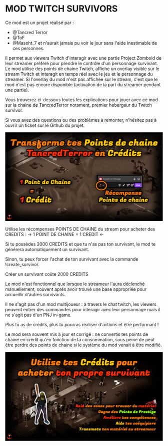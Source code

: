 # MOD TWITCH SURVIVORS

Ce mod est un projet réalisé par :

- @Tancred Terror
- @ToF
- @Masoht_7
  et n'aurait jamais pu voir le jour sans l'aide inestimable de ces personnes.

Il permet aux viewers Twitch d'interagir avec une partie Project Zomboid de leur streamer préféré pour prendre le contrôle d'un personnage survivant.
Le mod utilise des points de chaine Twitch, affiche un overlay visible sur le stream Twitch et interagit en temps réel avec le jeu et le personnage du streamer.
Si l'overlay du mod n'est pas affichée sur le stream, c'est que le mod n'est pas encore disponible (activation de la part du streamer pendant une partie).

Vous trouverez ci-dessous toutes les explications pour jouer avec ce mod sur la chaine de TancredTerror notament, premier hebergeur du Twitch survivor.


Si vous avez des questions ou des problèmes à remonter, n'hésitez pas à ouvrir un ticket sur le Github du projet.

![1682094653904](1.png)


  Utilise les récompenses POINTS DE CHAINE du stream pour acheter des CREDITS :
         -> 1 POINT DE CHAINE = 1 CREDIT <-

  Si tu possèdes 2000 CREDITS et que tu n'as pas ton survivant, le mod te générera automatiquement un survivant.

   Sinon, tu peux forcer l'achat de ton survivant avec la commande !create_survivor.

   Créer un survivant coûte 2000 CREDITS

   Le mod n'est fonctionnel que lorsque le streameur l'aura déclenché manuellement, souvent après avoir trouvé une base appropriée pour accueillir d'autres survivants.

   Il ne s'agit pas d'un mod multijoueur : à travers le chat twitch, les viewers peuvent entrer des commandes pour interagir avec leur personnage mais il ne s'agit pas d'un PNJ in-game.

   Plus tu as de crédits, plus tu pourras réaliser d'actions et être performant !

   Le mod sera souvent mis à jour et corrigé : ne convertis tes points de chaine en crédit qu'en fonction de ta consommation, sous peine de peut être perdre des points de chaine si le système du mod venait à être modifié.


![1682094653904](2.png)
